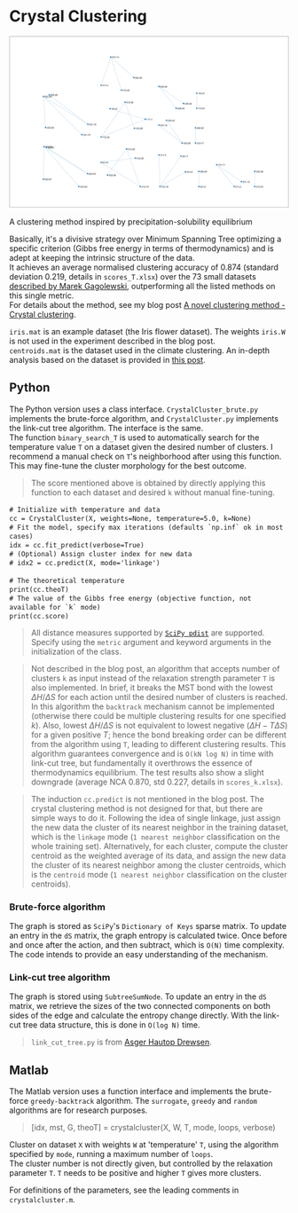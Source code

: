 # Crystal Clustering

![p](https://github.com/peace-Van/peace-Van.github.io/blob/main/assets/NN6/theo2.6.png)   

A clustering method inspired by precipitation-solubility equilibrium   

Basically, it's a divisive strategy over Minimum Spanning Tree optimizing a specific criterion (Gibbs free energy in terms of thermodynamics) and is adept at keeping the intrinsic structure of the data.   
It achieves an average normalised clustering accuracy of 0.874 (standard deviation 0.219, details in `scores_T.xlsx`) over the 73 small datasets [described by Marek Gagolewski](https://genieclust.gagolewski.com/weave/benchmarks_details.html), outperforming all the listed methods on this single metric.   
For details about the method, see my blog post [A novel clustering method - Crystal clustering](https://peace-van.github.io/climate/2023/11/01/crystalcluster.html).   

`iris.mat` is an example dataset (the Iris flower dataset). The weights `iris.W` is not used in the experiment described in the blog post.   
`centroids.mat` is the dataset used in the climate clustering. An in-depth analysis based on the dataset is provided in [this post](https://peace-van.github.io/climate/2023/11/17/sec6.html).  

## Python
The Python version uses a class interface. `CrystalCluster_brute.py` implements the brute-force algorithm, and `CrystalCluster.py` implements the link-cut tree algorithm. The interface is the same.   
The function `binary_search_T` is used to automatically search for the temperature value `T` on a dataset given the desired number of clusters. I recommend a manual check on `T`'s neighborhood after using this function. This may fine-tune the cluster morphology for the best outcome. 

> The score mentioned above is obtained by directly applying this function to each dataset and desired `k` without manual fine-tuning.   

```
# Initialize with temperature and data
cc = CrystalCluster(X, weights=None, temperature=5.0, k=None)
# Fit the model, specify max iterations (defaults `np.inf` ok in most cases)
idx = cc.fit_predict(verbose=True)
# (Optional) Assign cluster index for new data
# idx2 = cc.predict(X, mode='linkage')

# The theoretical temperature
print(cc.theoT)
# The value of the Gibbs free energy (objective function, not available for `k` mode)
print(cc.score)
```

> All distance measures supported by [`SciPy pdist`](https://docs.scipy.org/doc/scipy/reference/generated/scipy.spatial.distance.pdist.html) are supported. Specify using the `metric` argument and keyword arguments in the initialization of the class.   

> Not described in the blog post, an algorithm that accepts number of clusters `k` as input instead of the relaxation strength parameter `T` is also implemented. In brief, it breaks the MST bond with the lowest $\Delta H / \Delta S$ for each action until the desired number of clusters is reached. In this algorithm the `backtrack` mechanism cannot be implemented (otherwise there could be multiple clustering results for one specified $k$). Also, lowest $\Delta H / \Delta S$ is not equivalent to lowest negative $(\Delta H - T \Delta S)$ for a given positive $T$; hence the bond breaking order can be different from the algorithm using `T`, leading to different clustering results. This algorithm guarantees convergence and is `O(kN log N)` in time with link-cut tree, but fundamentally it overthrows the essence of thermodynamics equilibrium. The test results also show a slight downgrade (average NCA 0.870, std 0.227, details in `scores_k.xlsx`).   

> The induction `cc.predict` is not mentioned in the blog post. The crystal clustering method is not designed for that, but there are simple ways to do it. Following the idea of single linkage, just assign the new data the cluster of its nearest neighbor in the training dataset, which is the `linkage` mode (`1 nearest neighbor` classification on the whole training set). Alternatively, for each cluster, compute the cluster centroid as the weighted average of its data, and assign the new data the cluster of its nearest neighbor among the cluster centroids, which is the `centroid` mode (`1 nearest neighbor` classification on the cluster centroids).   

### Brute-force algorithm

The graph is stored as `SciPy`'s `Dictionary of Keys` sparse matrix. To update an entry in the `dS` matrix, the graph entropy is calculated twice. Once before and once after the action, and then subtract, which is `O(N)` time complexity. The code intends to provide an easy understanding of the mechanism.   

### Link-cut tree algorithm

The graph is stored using `SubtreeSumNode`. To update an entry in the `dS` matrix, we retrieve the sizes of the two connected components on both sides of the edge and calculate the entropy change directly. With the link-cut tree data structure, this is done in `O(log N)` time.   

> `link_cut_tree.py` is from [Asger Hautop Drewsen](https://github.com/tyilo/link_cut_tree/).

## Matlab
The Matlab version uses a function interface and implements the brute-force `greedy-backtrack` algorithm. The `surrogate`, `greedy` and `random` algorithms are for research purposes.   
> [idx, mst, G, theoT] = crystalcluster(X, W, T, mode, loops, verbose)   
   
Cluster on dataset `X` with weights `W` at 'temperature' `T`, using the algorithm specified by `mode`, running a maximum number of `loops`.   
The cluster number is not directly given, but controlled by the relaxation parameter `T`. `T` needs to be positive and higher `T` gives more clusters.   
   
For definitions of the parameters, see the leading comments in `crystalcluster.m`.   
